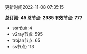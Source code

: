 更新时间2022-11-08 07:35:15

**总订阅: 45**
**总节点: 2985**
**有效节点: 777**
- ssr节点: 4
- v2ray节点: 595
- trojan节点: 65
- ss节点: 113
